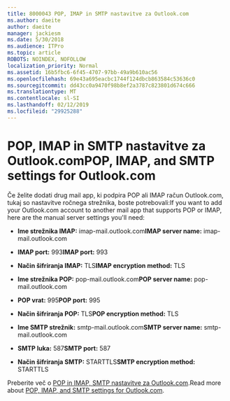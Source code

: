 ```yaml
---
title: 8000043 POP, IMAP in SMTP nastavitve za Outlook.com
ms.author: daeite
author: daeite
manager: jackiesm
ms.date: 5/30/2018
ms.audience: ITPro
ms.topic: article
ROBOTS: NOINDEX, NOFOLLOW
localization_priority: Normal
ms.assetid: 16b5fbc6-6f45-4707-97bb-49a9b610ac56
ms.openlocfilehash: 69e43a695eacbc1744f124dbcb863584c53636c0
ms.sourcegitcommit: dd43cc0a9470f98b8ef2a3787c823801d674c666
ms.translationtype: MT
ms.contentlocale: sl-SI
ms.lasthandoff: 02/12/2019
ms.locfileid: "29925288"
---
```

# <a name="pop-imap-and-smtp-settings-for-outlookcom"></a><span data-ttu-id="9fa02-102">POP, IMAP in SMTP nastavitve za Outlook.com</span><span class="sxs-lookup"><span data-stu-id="9fa02-102">POP, IMAP, and SMTP settings for Outlook.com</span></span>

<span data-ttu-id="9fa02-103">Če želite dodati drug mail app, ki podpira POP ali IMAP račun Outlook.com, tukaj so nastavitve ročnega strežnika, boste potrebovali:</span><span class="sxs-lookup"><span data-stu-id="9fa02-103">If you want to add your Outlook.com account to another mail app that supports POP or IMAP, here are the manual server settings you'll need:</span></span>
  
- <span data-ttu-id="9fa02-104">**Ime strežnika IMAP:** imap-mail.outlook.com</span><span class="sxs-lookup"><span data-stu-id="9fa02-104">**IMAP server name:** imap-mail.outlook.com</span></span> 
    
- <span data-ttu-id="9fa02-105">**IMAP port:** 993</span><span class="sxs-lookup"><span data-stu-id="9fa02-105">**IMAP port:** 993</span></span> 
    
- <span data-ttu-id="9fa02-106">**Način šifriranja IMAP:** TLS</span><span class="sxs-lookup"><span data-stu-id="9fa02-106">**IMAP encryption method:** TLS</span></span> 
    
- <span data-ttu-id="9fa02-107">**Ime strežnika POP:** pop-mail.outlook.com</span><span class="sxs-lookup"><span data-stu-id="9fa02-107">**POP server name:** pop-mail.outlook.com</span></span> 
    
- <span data-ttu-id="9fa02-108">**POP vrat:** 995</span><span class="sxs-lookup"><span data-stu-id="9fa02-108">**POP port:** 995</span></span> 
    
- <span data-ttu-id="9fa02-109">**Način šifriranja POP:** TLS</span><span class="sxs-lookup"><span data-stu-id="9fa02-109">**POP encryption method:** TLS</span></span> 
    
- <span data-ttu-id="9fa02-110">**Ime SMTP strežnik:** smtp-mail.outlook.com</span><span class="sxs-lookup"><span data-stu-id="9fa02-110">**SMTP server name:** smtp-mail.outlook.com</span></span> 
    
- <span data-ttu-id="9fa02-111">**SMTP luka:** 587</span><span class="sxs-lookup"><span data-stu-id="9fa02-111">**SMTP port:** 587</span></span> 
    
- <span data-ttu-id="9fa02-112">**Način šifriranja SMTP:** STARTTLS</span><span class="sxs-lookup"><span data-stu-id="9fa02-112">**SMTP encryption method:** STARTTLS</span></span> 
    
<span data-ttu-id="9fa02-113">Preberite več o [POP in IMAP, SMTP nastavitve za Outlook.com](https://go.microsoft.com/fwlink/p/?linkid=2001402&amp;clcid=0x409).</span><span class="sxs-lookup"><span data-stu-id="9fa02-113">Read more about [POP, IMAP, and SMTP settings for Outlook.com](https://go.microsoft.com/fwlink/p/?linkid=2001402&amp;clcid=0x409).</span></span>
  

